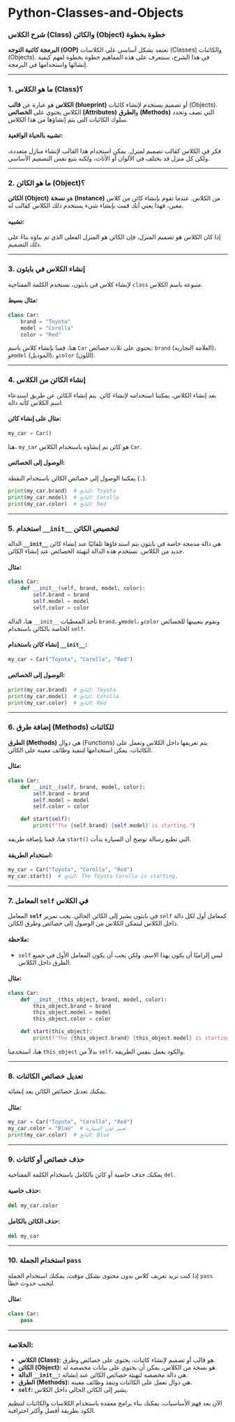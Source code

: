 # Python-Classes-and-Objects

### شرح الكلاس (Class) والكائن (Object) خطوة بخطوة

**البرمجة كائنية التوجه (OOP)** تعتمد بشكل أساسي على الكلاسات (Classes) والكائنات (Objects). في هذا الشرح، سنتعرف على هذه المفاهيم خطوة بخطوة لفهم كيفية إنشائها واستخدامها في البرمجة.

---

### 1. ما هو **الكلاس (Class)**؟

**الكلاس** هو عبارة عن **قالب (blueprint)** أو تصميم يستخدم لإنشاء كائنات (Objects). الكلاس يحتوي على **الخصائص (Attributes)** و**الطرق (Methods)** التي تصف وتحدد سلوك الكائنات التي يتم إنشاؤها من هذا الكلاس.

#### تشبيه بالحياة الواقعية:
فكر في الكلاس كقالب تصميم لمنزل. يمكن استخدام هذا القالب لإنشاء منازل متعددة، ولكن كل منزل قد يختلف في الألوان أو الأثاث، ولكنه يتبع نفس التصميم الأساسي.

---

### 2. ما هو **الكائن (Object)**؟

**الكائن (Object)** هو **نسخة (Instance)** من الكلاس. عندما تقوم بإنشاء كائن من كلاس معين، فهذا يعني أنك قمت بإنشاء شيء يستخدم ذلك الكلاس كقالب له.

#### تشبيه:
إذا كان الكلاس هو تصميم المنزل، فإن الكائن هو المنزل الفعلي الذي تم بناؤه بناءً على ذلك التصميم.

---

### 3. إنشاء **الكلاس** في بايثون

لإنشاء كلاس في بايثون، نستخدم الكلمة المفتاحية `class` متبوعة باسم الكلاس.

#### مثال بسيط:
```python
class Car:
    brand = "Toyota"
    model = "Corolla"
    color = "Red"
```

هنا، قمنا بإنشاء كلاس باسم `Car` يحتوي على ثلاث خصائص: `brand` (العلامة التجارية)، و`model` (الموديل)، و`color` (اللون).

---

### 4. إنشاء **الكائن** من الكلاس

بعد إنشاء الكلاس، يمكننا استخدامه لإنشاء كائن. يتم إنشاء الكائن عن طريق استدعاء اسم الكلاس كأنه دالة.

#### مثال على إنشاء كائن:
```python
my_car = Car()
```

هنا، `my_car` هو كائن تم إنشاؤه باستخدام الكلاس `Car`.

#### الوصول إلى الخصائص:
يمكننا الوصول إلى خصائص الكائن باستخدام النقطة (`.`).

```python
print(my_car.brand)  # الناتج: Toyota
print(my_car.model)  # الناتج: Corolla
print(my_car.color)  # الناتج: Red
```

---

### 5. استخدام **`__init__`** لتخصيص الكائن

الدالة **`__init__`** هي دالة مدمجة خاصة في بايثون يتم استدعاؤها تلقائيًا عند إنشاء كائن جديد من الكلاس. تستخدم هذه الدالة لتهيئة الخصائص عند إنشاء الكائن.

#### مثال:

```python
class Car:
    def __init__(self, brand, model, color):
        self.brand = brand
        self.model = model
        self.color = color
```

هنا، الدالة `__init__` تأخذ المعطيات `brand`، و`model`، و`color` وتقوم بتعيينها للخصائص الخاصة بالكائن باستخدام `self`.

#### إنشاء كائن باستخدام `__init__`:

```python
my_car = Car("Toyota", "Corolla", "Red")
```

#### الوصول إلى الخصائص:
```python
print(my_car.brand)  # الناتج: Toyota
print(my_car.model)  # الناتج: Corolla
print(my_car.color)  # الناتج: Red
```

---

### 6. إضافة **طرق (Methods)** للكائنات

**الطرق (Methods)** هي دوال (Functions) يتم تعريفها داخل الكلاس وتعمل على الكائنات. يمكن استخدامها لتنفيذ وظائف معينة على الكائن.

#### مثال:
```python
class Car:
    def __init__(self, brand, model, color):
        self.brand = brand
        self.model = model
        self.color = color

    def start(self):
        print(f"The {self.brand} {self.model} is starting.")
```

هنا، قمنا بإضافة طريقة `start()` التي تطبع رسالة توضح أن السيارة بدأت.

#### استخدام الطريقة:
```python
my_car = Car("Toyota", "Corolla", "Red")
my_car.start()  # الناتج: The Toyota Corolla is starting.
```

---

### 7. المعامل **`self`** في الكلاس

المعامل **`self`** في بايثون يشير إلى الكائن الحالي. يجب تمرير `self` كمعامل أول لكل دالة داخل الكلاس ليتمكن الكلاس من الوصول إلى خصائص وطرق الكائن.

#### ملاحظة:
- `self` ليس إلزاميًا أن يكون بهذا الاسم، ولكن يجب أن يكون المعامل الأول في جميع الطرق داخل الكلاس.

#### مثال:
```python
class Car:
    def __init__(this_object, brand, model, color):
        this_object.brand = brand
        this_object.model = model
        this_object.color = color

    def start(this_object):
        print(f"The {this_object.brand} {this_object.model} is starting.")
```

هنا، استخدمنا `this_object` بدلاً من `self`، والكود يعمل بنفس الطريقة.

---

### 8. تعديل خصائص الكائنات

يمكنك تعديل خصائص الكائن بعد إنشائه.

#### مثال:
```python
my_car = Car("Toyota", "Corolla", "Red")
my_car.color = "Blue"  # تغيير لون السيارة
print(my_car.color)  # الناتج: Blue
```

---

### 9. حذف خصائص أو كائنات

يمكنك حذف خاصية أو كائن بالكامل باستخدام الكلمة المفتاحية `del`.

#### حذف خاصية:
```python
del my_car.color
```

#### حذف الكائن بالكامل:
```python
del my_car
```

---

### 10. استخدام الجملة **`pass`**

إذا كنت تريد تعريف كلاس بدون محتوى بشكل مؤقت، يمكنك استخدام الجملة `pass` لتجنب حدوث خطأ.

#### مثال:
```python
class Car:
    pass
```

---

### الخلاصة:
- **الكلاس (Class):** هو قالب أو تصميم لإنشاء كائنات، يحتوي على خصائص وطرق.
- **الكائن (Object):** هو نسخة من الكلاس، يمكن أن يحتوي على بيانات مخصصة له.
- **الدالة `__init__`:** هي دالة مخصصة لتهيئة خصائص الكائن عند إنشائه.
- **الطرق (Methods):** هي دوال تعمل على الكائنات وتنفذ وظائف معينة.
- **`self`:** يشير إلى الكائن الحالي داخل الكلاس.

الآن بعد فهم الأساسيات، يمكنك بناء برامج معقدة باستخدام الكلاسات والكائنات لتنظيم الكود بطريقة أفضل وأكثر احترافية.
